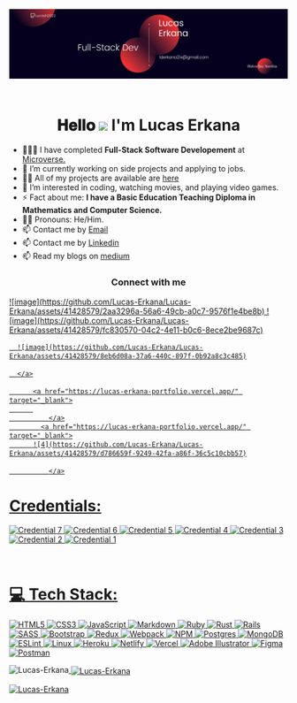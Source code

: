<div >
  <img align="center" src="./lucasME.png" alt="Software Developer">
  
</div>



<br>
<h1 align='center' style = 'margin-top:50px'>𝐇𝐞𝐥𝐥𝐨 <img src="https://raw.githubusercontent.com/iampavangandhi/iampavangandhi/master/gifs/Hi.gif" width="30px"> I'm Lucas Erkana</h1>


- 👨🏻‍💻 I have completed **Full-Stack Software Developement** at [Microverse.](https://www.microverse.org/?grsf=prantosh-ck1wny)
- 🌱 I’m currently working on side projects and applying to jobs.
- 👨‍💻 All of my projects are available are [here](https://github.com/Lucas-Erkana?tab=repositories)
- 👀 I’m interested in coding, watching movies, and playing video games.
- ⚡ Fact about me: **I have a Basic Education Teaching Diploma in Mathematics and Computer Science.**
- 🧔🏻 Pronouns: He/Him.
- 📫 Contact me by [Email](lederkana21x@gmail.com)
- 📫 Contact me by [Linkedin](https://www.linkedin.com/in/lucas-erkana/)
- 📫 Read my blogs on [medium](https://medium.com/@lderkana21x)


  
<h3 align="center">Connect with me</h3>


  <a href="mailto:lderkana21x@gmail.com">
 ![image](https://github.com/Lucas-Erkana/Lucas-Erkana/assets/41428579/2aa3296a-56a6-49cb-a0c7-9576f1e4be8b)

  </a>
  <a  href="https://www.linkedin.com/in/lucas-erkana/" target="_blank">
![image](https://github.com/Lucas-Erkana/Lucas-Erkana/assets/41428579/fc830570-04c2-4e11-b0c6-8ece2be9687c)

  </a>
    <a href="https://twitter.com/Lucas_David_22" target="_blank">
    
      ![image](https://github.com/Lucas-Erkana/Lucas-Erkana/assets/41428579/8eb6d08a-37a6-440c-897f-0b92a8c3c485)

      </a>

          <a href="https://lucas-erkana-portfolio.vercel.app/" target="_blank">
          
              </a>
            <a href="https://lucas-erkana-portfolio.vercel.app/" target="_blank">
          ![4](https://github.com/Lucas-Erkana/Lucas-Erkana/assets/41428579/d786659f-9249-42fa-a86f-36c5c10cbb57)

              </a>





# Credentials:
<p align="left">
    <img src="https://api.accredible.com/v1/frontend/credential_website_embed_image/badge/75355995" alt="Credential 7" width="150"/>
     <img src="https://api.accredible.com/v1/frontend/credential_website_embed_image/badge/74008916" alt="Credential 6" width="150"/>
  <img src="https://api.accredible.com/v1/frontend/credential_website_embed_image/badge/72809591" alt="Credential 5" width="150"/>
  <img src="https://api.accredible.com/v1/frontend/credential_website_embed_image/badge/70557231" alt="Credential 4" width="150"/>
      <img src="https://api.accredible.com/v1/frontend/credential_website_embed_image/badge/67898482" alt="Credential 3" width="150"/>
  <img src="https://api.accredible.com/v1/frontend/credential_website_embed_image/badge/65926210" alt="Credential 2" width="150"/>
    <img src="https://api.accredible.com/v1/frontend/credential_website_embed_image/badge/59015476" alt="Credential 1" width="150"/>
</p>
<br/>

# 💻 Tech Stack:
![HTML5](https://img.shields.io/badge/html5-%23E34F26.svg?style=for-the-badge&logo=html5&logoColor=white) ![CSS3](https://img.shields.io/badge/css3-%231572B6.svg?style=for-the-badge&logo=css3&logoColor=white) ![JavaScript](https://img.shields.io/badge/javascript-%23323330.svg?style=for-the-badge&logo=javascript&logoColor=%23F7DF1E) ![Markdown](https://img.shields.io/badge/markdown-%23000000.svg?style=for-the-badge&logo=markdown&logoColor=white) ![Ruby](https://img.shields.io/badge/ruby-%23CC342D.svg?style=for-the-badge&logo=ruby&logoColor=white) ![Rust](https://img.shields.io/badge/rust-%23000000.svg?style=for-the-badge&logo=rust&logoColor=white) ![Rails](https://img.shields.io/badge/rails-%23CC0000.svg?style=for-the-badge&logo=ruby-on-rails&logoColor=white) ![SASS](https://img.shields.io/badge/SASS-hotpink.svg?style=for-the-badge&logo=SASS&logoColor=white) ![Bootstrap](https://img.shields.io/badge/bootstrap-%23563D7C.svg?style=for-the-badge&logo=bootstrap&logoColor=white) ![Redux](https://img.shields.io/badge/redux-%23593d88.svg?style=for-the-badge&logo=redux&logoColor=white) ![Webpack](https://img.shields.io/badge/webpack-%238DD6F9.svg?style=for-the-badge&logo=webpack&logoColor=black) ![NPM](https://img.shields.io/badge/NPM-%23000000.svg?style=for-the-badge&logo=npm&logoColor=white) ![Postgres](https://img.shields.io/badge/postgres-%23316192.svg?style=for-the-badge&logo=postgresql&logoColor=white) ![MongoDB](https://img.shields.io/badge/MongoDB-%234ea94b.svg?style=for-the-badge&logo=mongodb&logoColor=white) ![ESLint](https://img.shields.io/badge/ESLint-4B3263?style=for-the-badge&logo=eslint&logoColor=white) ![Linux](https://img.shields.io/badge/Linux-FCC624?style=for-the-badge&logo=linux&logoColor=black) ![Heroku](https://img.shields.io/badge/heroku-%23430098.svg?style=for-the-badge&logo=heroku&logoColor=white) ![Netlify](https://img.shields.io/badge/netlify-%23000000.svg?style=for-the-badge&logo=netlify&logoColor=#00C7B7) ![Vercel](https://img.shields.io/badge/vercel-%23000000.svg?style=for-the-badge&logo=vercel&logoColor=white) ![Adobe Illustrator](https://img.shields.io/badge/adobeillustrator-%23FF9A00.svg?style=for-the-badge&logo=adobeillustrator&logoColor=white) ![Figma](https://img.shields.io/badge/figma-%23F24E1E.svg?style=for-the-badge&logo=figma&logoColor=white) ![Postman](https://img.shields.io/badge/Postman-FF6C37?style=for-the-badge&logo=postman&logoColor=white)





<p><img align="left" src="https://github-readme-stats.vercel.app/api/top-langs?username=Lucas-Erkana&show_icons=true&locale=en&layout=compact" alt="Lucas-Erkana" /></p>

<p>&nbsp;<img align="center" src="https://github-readme-stats.vercel.app/api?username=Lucas-Erkana&show_icons=true&locale=en" alt="Lucas-Erkana" /></p>

<p><img align="center" src="https://github-readme-streak-stats.herokuapp.com/?user=Lucas-Erkana&" alt="Lucas-Erkana" /></p>

